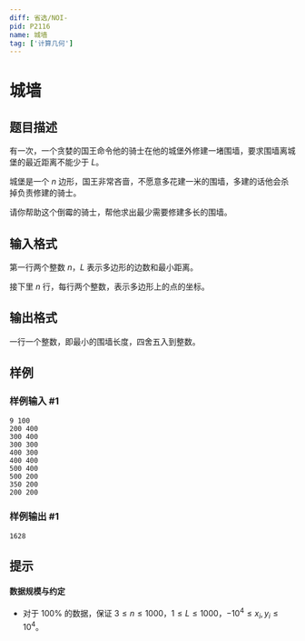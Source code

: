 ```yaml
---
diff: 省选/NOI-
pid: P2116
name: 城墙
tag: ['计算几何']
---
```

# 城墙
## 题目描述

有一次，一个贪婪的国王命令他的骑士在他的城堡外修建一堵围墙，要求围墙离城堡的最近距离不能少于 $L$。

城堡是一个 $n$ 边形，国王非常吝啬，不愿意多花建一米的围墙，多建的话他会杀掉负责修建的骑士。

请你帮助这个倒霉的骑士，帮他求出最少需要修建多长的围墙。
## 输入格式

第一行两个整数 $n$，$L$ 表示多边形的边数和最小距离。

接下里 $n$ 行，每行两个整数，表示多边形上的点的坐标。
## 输出格式

一行一个整数，即最小的围墙长度，四舍五入到整数。
## 样例

### 样例输入 #1
```
9 100
200 400
300 400
300 300
400 300
400 400
500 400
500 200
350 200
200 200
```
### 样例输出 #1
```
1628
```
## 提示

#### 数据规模与约定
- 对于 $100\%$ 的数据，保证 $3\le n\le1000$，$1\le L\le1000$，$-10^4\leq x_i,y_i\leq 10^4$。
